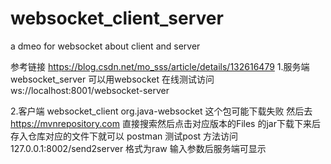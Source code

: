 # websocket_client_server
a dmeo for websocket about client and server


参考链接 https://blog.csdn.net/mo_sss/article/details/132616479
1.服务端 websocket_server
可以用websocket 在线测试访问 ws://localhost:8001/websocket-server


2.客户端 websocket_client
org.java-websocket 这个包可能下载失败 然后去 https://mvnrepository.com 直接搜索然后点击对应版本的Files 的jar下载下来后存入仓库对应的文件下就可以
postman 测试post 方法访问 127.0.0.1:8002/send2server 格式为raw  输入参数后服务端可显示